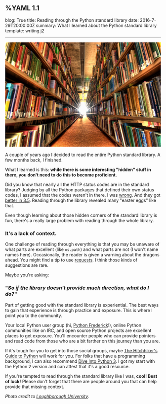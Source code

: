 %YAML 1.1
---
blog: True
title: Reading through the Python standard library
date: 2016-7-29T20:00:00Z
summary: What I learned about the Python standard library
template: writing.j2

---
<img class='book' src='library.jpg'>

A couple of years ago I decided to read the entire Python standard library.
A few months back, I finished.

What I learned is this:
**while there is some interesting "hidden" stuff in there,
you don't need to do this to become proficient.**

Did you know that nearly all the HTTP status codes are in the standard library?
Judging by all the Python packages that defined their own status codes,
I assumed that the codes weren't in there.
I was [wrong](https://docs.python.org/2/library/httplib.html).
And they got [better in 3.5](https://docs.python.org/3/library/http.html#http-status-codes).
Reading through the library revealed many "easter eggs" like that.

Even though learning about those hidden corners
of the standard library is fun,
there's a really large problem with reading through the whole library.

### It's a lack of context.

One challenge of reading through everything is that you may be unaware
of what parts are excellent (like `os.path`)
and what parts are not (I won't name names here).
Occasionally,
the reader is given a warning about the dragons ahead.
You might find a tip to use [requests](https://docs.python.org/3/library/urllib.request.html).
I think those kinds of suggestions are rare.

Maybe you're asking:

### "*So if the library doesn't provide much direction, what do I do?*"

Part of getting good with the standard library is experiential.
The best ways to gain that experience is through practice and exposure.
This is where I point you to the community.

Your local Python user group (hi, [Python Frederick](https://www.meetup.com/python-frederick/)!),
online Python communities like on IRC,
and open source Python projects
are excellent places to get exposure.
You'll encounter people who can provide pointers
and read code from those who are a bit farther on this journey than you are.

If it's tough for you to get into those social groups,
maybe [The Hitchhiker's Guide to Python](http://docs.python-guide.org/en/latest/)
will work for you.
For folks that have a programming background,
I can also recommend [Dive Into Python 3](http://www.diveintopython3.net/).
I got my start with the Python 2 version
and can attest that it's a good resource.

If you're tempted to read through the standard library like I was,
**cool! Best of luck!**
Please don't forget that there are people around you
that can help provide that missing context.

*Photo credit to
[Loughborough University](https://www.flickr.com/photos/loughboroughuniversitylibrary/6333984637).*
